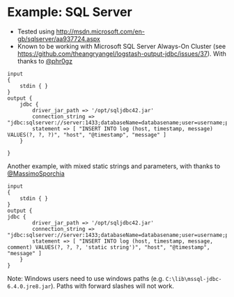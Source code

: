 # Example: SQL Server
  * Tested using http://msdn.microsoft.com/en-gb/sqlserver/aa937724.aspx
  * Known to be working with Microsoft SQL Server Always-On Cluster (see https://github.com/theangryangel/logstash-output-jdbc/issues/37). With thanks to [@phr0gz](https://github.com/phr0gz)
```
input
{
	stdin { }
}
output {
	jdbc {
		driver_jar_path => '/opt/sqljdbc42.jar'
		connection_string => "jdbc:sqlserver://server:1433;databaseName=databasename;user=username;password=password"
		statement => [ "INSERT INTO log (host, timestamp, message) VALUES(?, ?, ?)", "host", "@timestamp", "message" ]
	}
	
}
```

Another example, with mixed static strings and parameters, with thanks to [@MassimoSporchia](https://github.com/MassimoSporchia)
```
input
{
	stdin { }
}
output {
jdbc {
		driver_jar_path => '/opt/sqljdbc42.jar'
		connection_string => "jdbc:sqlserver://server:1433;databaseName=databasename;user=username;password=password"
		statement => [ "INSERT INTO log (host, timestamp, message, comment) VALUES(?, ?, ?, 'static string')", "host", "@timestamp", "message" ]
	}
}
```

Note: Windows users need to use windows paths (e.g. `C:\lib\mssql-jdbc-6.4.0.jre8.jar`). Paths with forward slashes will not work.
